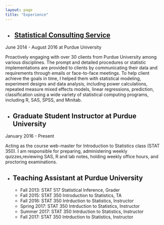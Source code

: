 ```yaml
---
layout: page
title: "Experience"
---
```




* ##  [Statistical Consulting Service](http://www.stat.purdue.edu/scs/index.html)   
June 2014 - August 2016 at Purdue University   
    
  Proactively engaging with over 30 clients from Purdue University among various disciplines.
The prompt and detailed procedures or statistic implementations are provided to clients by
communicating their data and requirements through emails or face-to-face meetings. To help client
achieve the goals in time, I helped them with statistical modeling, experiment designs and data
analysis, including power calculations, repeated measure mixed effects models, linear regressions,
prediction, classification using a wide variety of statistical computing programs, including R, SAS,
SPSS, and Minitab.

* ## Graduate Student Instructor at Purdue University  
January 2016 - Present  
  
  Acting as the course web-master for Introduction to Statistics class (STAT 350). I am responsible for preparing, administering weekly quizzes,reviewing SAS, R and lab notes, holding weekly office hours, and proctoring examinations.


* ## Teaching Assistant at Purdue University  
	* Fall 2013: STAT 517 Statistical Inference, Grader
	* Fall 2015: STAT 350 Introduction to Statistics, TA 
	* Fall 2016: STAT 350 Intrduction to Statistics, Instructor
	* Spring 2017: STAT 350 Intrduction to Statistics, Instructor
	* Summer 2017: STAT 350 Intrduction to Statistics, Instructor
	* Fall 2017: STAT 350 Intrduction to Statistics, Instructor
